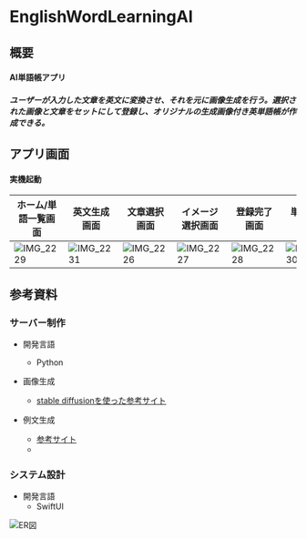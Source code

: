 # EnglishWordLearningAI

## 概要
#### AI単語帳アプリ
##### ユーザーが入力した文章を英文に変換させ、それを元に画像生成を行う。選択された画像と文章をセットにして登録し、オリジナルの生成画像付き英単語帳が作成できる。

## アプリ画面 
#### 実機起動

|ホーム/単語一覧画面|英文生成画面|文章選択画面|イメージ選択画面|登録完了画面|単語詳細画面|
|-|-|-|-|-|-|
| ![IMG_2229](https://github.com/takuto277/EnglishWordLearningAI/assets/83527790/333ce1ac-5c5e-4949-9578-53899b792df4) | ![IMG_2231](https://github.com/takuto277/EnglishWordLearningAI/assets/83527790/d39c66d6-9dcb-4bae-9dcd-9da7b6fca7f4) | ![IMG_2226](https://github.com/takuto277/EnglishWordLearningAI/assets/83527790/49d57d12-03c5-4790-a94f-f370a4c9fa21) | ![IMG_2227](https://github.com/takuto277/EnglishWordLearningAI/assets/83527790/f36c2d55-3588-4dc3-88d2-35d0f754d59c) | ![IMG_2228](https://github.com/takuto277/EnglishWordLearningAI/assets/83527790/e978bc91-e19f-427a-bb94-2fd851c539d8) | ![IMG_2230](https://github.com/takuto277/EnglishWordLearningAI/assets/83527790/d1cd1783-44e6-4742-a5f3-3d94e80a38da) |


## 参考資料
### サーバー制作
- 開発言語
  -  Python
- 画像生成

  -  [stable diffusionを使った参考サイト](https://www.fsi.co.jp/blog/8843/)
- 例文生成
  - [参考サイト](https://qiita.com/miso_taku/items/0b495b75d669556621b5)
  - 
### システム設計
- 開発言語
  -  SwiftUI

![ER図](./Images/ER図.png)
